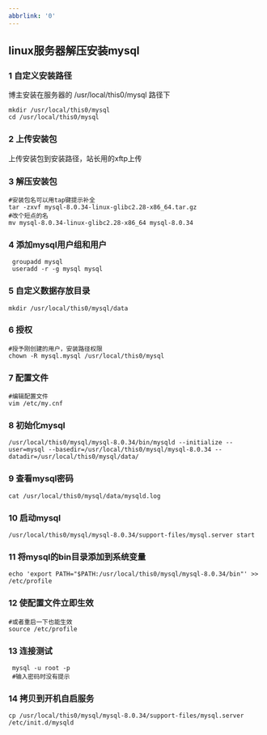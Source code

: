 ```yaml
---
abbrlink: '0'
---
```

## linux服务器解压安装mysql

### 1 自定义安装路径

博主安装在服务器的 /usr/local/this0/mysql 路径下

```
mkdir /usr/local/this0/mysql
cd /usr/local/this0/mysql
```

### 2 上传安装包

上传安装包到安装路径，站长用的xftp上传

### 3 解压安装包

```
#安装包名可以用tap键提示补全
tar -zxvf mysql-8.0.34-linux-glibc2.28-x86_64.tar.gz 
#改个短点的名
mv mysql-8.0.34-linux-glibc2.28-x86_64 mysql-8.0.34
```

### 4 添加mysql用户组和用户

```
 groupadd mysql
 useradd -r -g mysql mysql
```

### 5 自定义数据存放目录

```
mkdir /usr/local/this0/mysql/data
```

### 6 授权

```
#授予刚创建的用户，安装路径权限
chown -R mysql.mysql /usr/local/this0/mysql
```

### 7 配置文件

```
#编辑配置文件
vim /etc/my.cnf
```

### 8 初始化mysql

```
/usr/local/this0/mysql/mysql-8.0.34/bin/mysqld --initialize --user=mysql --basedir=/usr/local/this0/mysql/mysql-8.0.34 --datadir=/usr/local/this0/mysql/data/
```

### 9 查看mysql密码

```
cat /usr/local/this0/mysql/data/mysqld.log
```

### 10 启动mysql

```
/usr/local/this0/mysql/mysql-8.0.34/support-files/mysql.server start
```

### 11 将mysql的bin目录添加到系统变量

```
echo 'export PATH="$PATH:/usr/local/this0/mysql/mysql-8.0.34/bin"' >>  /etc/profile 
```

### 12 使配置文件立即生效

```
#或者重启一下也能生效
source /etc/profile
```

### 13 连接测试

```
 mysql -u root -p
 #输入密码时没有提示
```

### 14 拷贝到开机自启服务

```
cp /usr/local/this0/mysql/mysql-8.0.34/support-files/mysql.server /etc/init.d/mysqld
```


